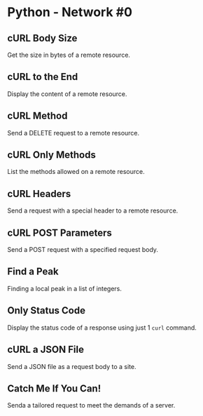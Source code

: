 # Python - Network #0

## cURL Body Size
Get the size in bytes of a remote resource.

## cURL to the End
Display the content of a remote resource.

## cURL Method
Send a DELETE request to a remote resource.

## cURL Only Methods
List the methods allowed on a remote resource.

## cURL Headers
Send a request with a special header to a remote resource.

## cURL POST Parameters
Send a POST request with a specified request body.

## Find a Peak
Finding a local peak in a list of integers.

## Only Status Code
Display the status code of a response using just 1 `curl` command.

## cURL a JSON File
Send a JSON file as a request body to a site.

## Catch Me If You Can!
Senda a tailored request to meet the demands of a server.
